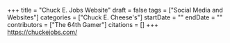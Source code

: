 +++
title = "Chuck E. Jobs Website"
draft = false
tags = ["Social Media and Websites"]
categories = ["Chuck E. Cheese's"]
startDate = ""
endDate = ""
contributors = ["The 64th Gamer"]
citations = []
+++
https://chuckejobs.com/
